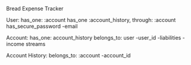 Bread Expense Tracker

User:
has_one: :account
has_one :account_history, through: :account
has_secure_password
-email

Account:
has_one: account_history 
belongs_to: user
-user_id
-liabilities
-income streams

Account History:
belongs_to: :account
-account_id 

